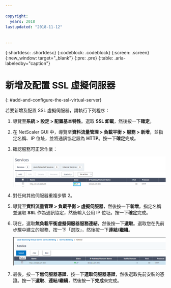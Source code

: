 ```yaml
---

copyright:
  years: 2018
lastupdated: "2018-11-12"


---
```


{:shortdesc: .shortdesc}
{:codeblock: .codeblock}
{:screen: .screen}
{:new_window: target="_blank"}
{:pre: .pre}
{:table: .aria-labeledby="caption"}

# 新增及配置 SSL 虛擬伺服器
{: #add-and-configure-the-ssl-virtual-server}

若要新增及配置 SSL 虛擬伺服器，請執行下列程序：

1. 導覽至**系統 > 設定 > 配置基本特性**。選取 **SSL 卸載**，然後按一下**確定**。
2. 在 NetScaler GUI 中，導覽至**資料流量管理 > 負載平衡 > 服務 > 新增**，並指定名稱、IP 位址，並將通訊協定設為 **HTTP**。按一下**確定**完成。
3. 確認服務可正常作業：

	<img src="images/15-confirm-service.png" alt="圖片" style="width: 700px;"/>

4. 對任何其他伺服器重複步驟 2。
5. 導覽至**資料流量管理 > 負載平衡 > 虛擬伺服器**，然後按一下**新增**。指定名稱並選取 **SSL** 作為通訊協定，然後輸入公用 IP 位址。按一下**確定**完成。
6. 現在，選取**無負載平衡虛擬伺服器服務連結**，然後按一下**選取**。選取您在先前步驟中建立的服務、按一下「選取」，然後按一下**連結/繼續**。

	<img src="images/18-bind-service.png" alt="圖片" style="width: 700px;"/>

7. 最後，按一下**無伺服器憑證**、按一下**選取伺服器憑證**，然後選取先前安裝的憑證。按一下**選取**、**連結/繼續**，然後按一下**完成**來完成。

